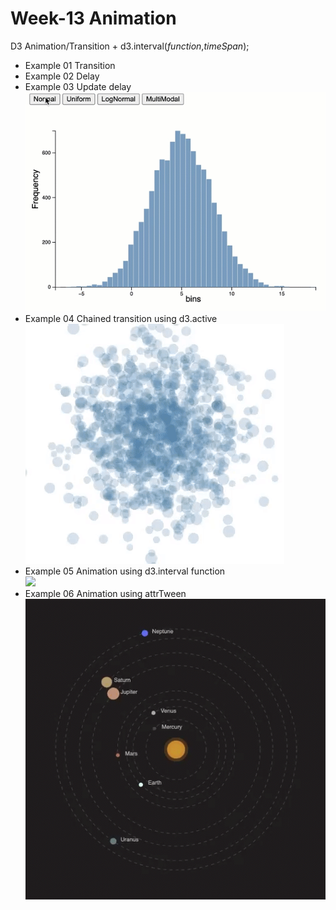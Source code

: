 # Week-13 Animation
 
D3 Animation/Transition + d3.interval(<i>function</i>,<i>timeSpan</i>);
<ul>
<li>Example 01 Transition</li>

<li>Example 02 Delay</li>
<li>Example 03 Update delay</li>
 <img src="images/anim03.gif">
<br>
<li>Example 04 Chained transition using d3.active<br>
 <img src="images/anim01.gif">
 <br>
</li>
<li>Example 05 Animation using d3.interval function </li>

<img src="images/anim05.gif">
<li>Example 06 Animation using attrTween<br>
<img src="images/anim06.gif">
</li>
</ul>
